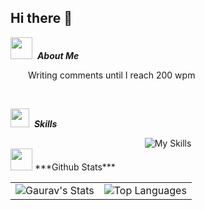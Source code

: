 ## Hi there 👋

<img src="https://media.giphy.com/media/WUlplcMpOCEmTGBtBW/giphy.gif" width="35">&nbsp; ***About Me***

<p>&emsp;&emsp;Writing comments until I reach 200 wpm </p> <br/>


<img src="https://media2.giphy.com/media/QssGEmpkyEOhBCb7e1/giphy.gif?cid=ecf05e47a0n3gi1bfqntqmob8g9aid1oyj2wr3ds3mg700bl&rid=giphy.gif" width ="30">&nbsp; ***Skills***
<div align=center>
  <img src="https://skillicons.dev/icons?i=js,react,nodejs,c,cpp,dotnet,ps,ai,html,css,postgresql,php,git,py,&theme=dark&perline=14" alt="My Skills">
</div>
<img src="https://media.giphy.com/media/iY8CRBdQXODJSCERIr/giphy.gif" width="35">&nbsp;***Github Stats***

  <p align=center> </p>
  <table align=center>
  <tr>
    <td>
      <img src="https://github-readme-stats.vercel.app/api?username=Gaurav-Kafle&show_icons=true&theme=nightowl&hide_border=true&count_private=true&layout=compact" alt="Gaurav's Stats" />
    </td>
    <td>
      <img src="https://github-readme-stats.vercel.app/api/top-langs/?username=Gaurav-Kafle&hide=html&hide_border=true&layout=compact&langs_count=8&theme=tokyonight" alt="Top Languages">
    </td>
  
  </tr>
</table>
  
   

